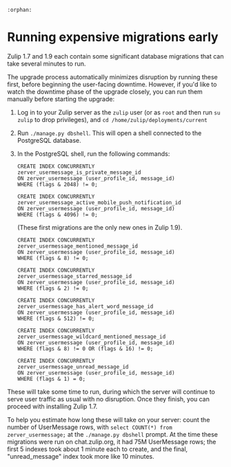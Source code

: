 ```{eval-rst}
:orphan:
```

# Running expensive migrations early

Zulip 1.7 and 1.9 each contain some significant database migrations
that can take several minutes to run.

The upgrade process automatically minimizes disruption by running
these first, before beginning the user-facing downtime.  However, if
you'd like to watch the downtime phase of the upgrade closely, you
can run them manually before starting the upgrade:

1. Log in to your Zulip server as the `zulip` user (or as `root` and
  then run `su zulip` to drop privileges), and `cd
  /home/zulip/deployments/current`
2. Run `./manage.py dbshell`.  This will open a shell connected to the
  PostgreSQL database.
3. In the PostgreSQL shell, run the following commands:

   ```postgresql
   CREATE INDEX CONCURRENTLY
   zerver_usermessage_is_private_message_id
   ON zerver_usermessage (user_profile_id, message_id)
   WHERE (flags & 2048) != 0;

   CREATE INDEX CONCURRENTLY
   zerver_usermessage_active_mobile_push_notification_id
   ON zerver_usermessage (user_profile_id, message_id)
   WHERE (flags & 4096) != 0;
   ```

   (These first migrations are the only new ones in Zulip 1.9).

   ```postgresql
   CREATE INDEX CONCURRENTLY
   zerver_usermessage_mentioned_message_id
   ON zerver_usermessage (user_profile_id, message_id)
   WHERE (flags & 8) != 0;

   CREATE INDEX CONCURRENTLY
   zerver_usermessage_starred_message_id
   ON zerver_usermessage (user_profile_id, message_id)
   WHERE (flags & 2) != 0;

   CREATE INDEX CONCURRENTLY
   zerver_usermessage_has_alert_word_message_id
   ON zerver_usermessage (user_profile_id, message_id)
   WHERE (flags & 512) != 0;

   CREATE INDEX CONCURRENTLY
   zerver_usermessage_wildcard_mentioned_message_id
   ON zerver_usermessage (user_profile_id, message_id)
   WHERE (flags & 8) != 0 OR (flags & 16) != 0;

   CREATE INDEX CONCURRENTLY
   zerver_usermessage_unread_message_id
   ON zerver_usermessage (user_profile_id, message_id)
   WHERE (flags & 1) = 0;
   ```

These will take some time to run, during which the server will
continue to serve user traffic as usual with no disruption.  Once they
finish, you can proceed with installing Zulip 1.7.

To help you estimate how long these will take on your server: count
the number of UserMessage rows, with `select COUNT(*) from zerver_usermessage;`
at the `./manage.py dbshell` prompt.  At the time these migrations
were run on chat.zulip.org, it had 75M UserMessage rows; the first 5
indexes took about 1 minute each to create, and the final,
"unread_message" index took more like 10 minutes.
